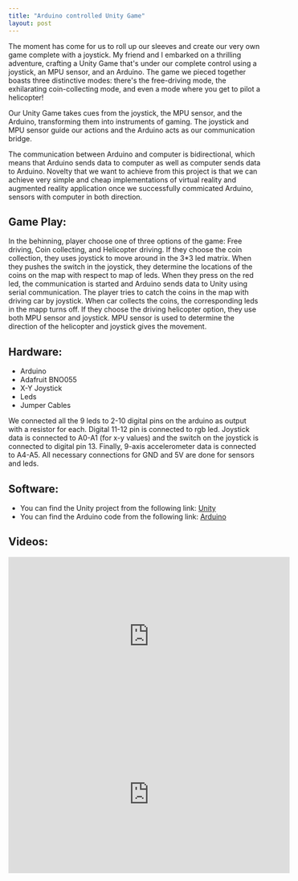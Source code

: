 ```yaml
---
title: "Arduino controlled Unity Game"
layout: post
---
```


The moment has come for us to roll up our sleeves and create our very own game complete with a joystick. My friend and I embarked on a thrilling adventure, crafting a Unity Game that's under our complete control using a joystick, an MPU sensor, and an Arduino. The game we pieced together boasts three distinctive modes: there's the free-driving mode, the exhilarating coin-collecting mode, and even a mode where you get to pilot a helicopter!


Our Unity Game takes cues from the joystick, the MPU sensor, and the Arduino, transforming them into instruments of gaming. The joystick and MPU sensor guide our actions and the Arduino acts as our communication bridge.

The communication between Arduino and computer is bidirectional, which means that Arduino sends data to computer as well as computer sends data to Arduino. Novelty that we want to achieve from this project is that we can achieve very simple and cheap implementations of virtual reality and augmented reality application once we successfully commicated Arduino, sensors with computer in both direction.

## Game Play:

In the behinning, player choose one of three options of the game: Free driving, Coin collecting, and Helicopter driving. If they choose the coin collection, they uses joystick to move around in the 3*3 led matrix. When they pushes the switch in the joystick, they determine the locations of the coins on the map with respect to map of leds. When they press on the red led, the communication is started and Arduino sends data to Unity using serial communication. The player tries to catch the coins in the map with driving car by joystick. When car collects the coins, the corresponding leds in the mapp turns off. If they choose the driving helicopter option, they use both MPU sensor and joystick. MPU sensor is used to determine the direction of the helicopter and joystick gives the movement. 

## Hardware:

- Arduino
- Adafruit BNO055 
- X-Y Joystick
- Leds
- Jumper Cables

We connected all the 9 leds to 2-10 digital pins on the arduino as output with a resistor for each. Digital 11-12 pin is connected to rgb led. Joystick data is connected to A0-A1 (for x-y values) and the switch on the joystick is connected to digital pin 13. Finally, 9-axis accelerometer data is connected to A4-A5. All necessary connections for GND and 5V are done for sensors and leds. 

## Software:

- You can find the Unity project from the following link: [Unity](https://drive.google.com/file/d/1JurzTC3YAY5RNctAeON7o6hR6we50KdL/view?usp=sharing)
- You can find the Arduino code from the following link: [Arduino](https://drive.google.com/file/d/1HiJcFdxNFYRmZIJlnGq5p45u66svs1Hc/view?usp=sharing)

## Videos:

<iframe width="560" height="315" src="https://www.youtube.com/embed/pQyqaxi_bWM" title="YouTube video player" frameborder="0" allow="accelerometer; autoplay; clipboard-write; encrypted-media; gyroscope; picture-in-picture" allowfullscreen></iframe>

<iframe width="560" height="315" src="https://www.youtube.com/embed/B_L4jwcuVuA" title="YouTube video player" frameborder="0" allow="accelerometer; autoplay; clipboard-write; encrypted-media; gyroscope; picture-in-picture" allowfullscreen></iframe>



